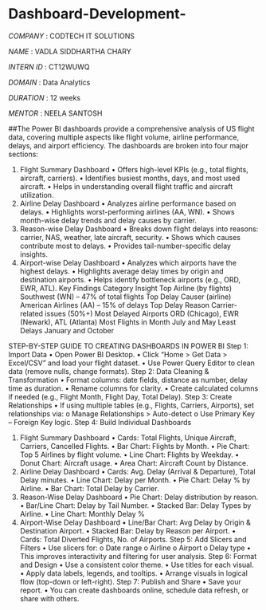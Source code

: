 # Dashboard-Development-

*COMPANY* : CODTECH IT SOLUTIONS

*NAME* : VADLA SIDDHARTHA CHARY

*INTERN ID* : CT12WUWQ

*DOMAIN* : Data Analytics

*DURATION* : 12 weeks

*MENTOR* : NEELA SANTOSH

##The Power BI dashboards provide a comprehensive analysis of US flight data, covering multiple aspects like flight volume, airline performance, delays, and airport efficiency. The dashboards are broken into four major sections:
1. Flight Summary Dashboard
•	Offers high-level KPIs (e.g., total flights, aircraft, carriers).
•	Identifies busiest months, days, and most used aircraft.
•	Helps in understanding overall flight traffic and aircraft utilization.
2. Airline Delay Dashboard
•	Analyzes airline performance based on delays.
•	Highlights worst-performing airlines (AA, WN).
•	Shows month-wise delay trends and delay causes by carrier.
3. Reason-wise Delay Dashboard
•	Breaks down flight delays into reasons: carrier, NAS, weather, late aircraft, security.
•	Shows which causes contribute most to delays.
•	Provides tail-number-specific delay insights.
4. Airport-wise Delay Dashboard
•	Analyzes which airports have the highest delays.
•	Highlights average delay times by origin and destination airports.
•	Helps identify bottleneck airports (e.g., ORD, EWR, ATL).
Key Findings
Category	Insight
Top Airline (by flights)	Southwest (WN) – 47% of total flights
Top Delay Causer (airline)	American Airlines (AA) – 15% of delays
Top Delay Reason	Carrier-related issues (50%+)
Most Delayed Airports	ORD (Chicago), EWR (Newark), ATL (Atlanta)
Most Flights in Month	July and May
Least Delays	January and October

STEP-BY-STEP GUIDE TO CREATING DASHBOARDS IN POWER BI
Step 1: Import Data
•	Open Power BI Desktop.
•	Click “Home > Get Data > Excel/CSV” and load your flight dataset.
•	Use Power Query Editor to clean data (remove nulls, change formats).
Step 2: Data Cleaning & Transformation
•	Format columns: date fields, distance as number, delay time as duration.
•	Rename columns for clarity.
•	Create calculated columns if needed (e.g., Flight Month, Flight Day, Total Delay).
Step 3: Create Relationships
•	If using multiple tables (e.g., Flights, Carriers, Airports), set relationships via:
o	Manage Relationships > Auto-detect
o	Use Primary Key – Foreign Key logic.
Step 4: Build Individual Dashboards
1. Flight Summary Dashboard
•	Cards: Total Flights, Unique Aircraft, Carriers, Cancelled Flights.
•	Bar Chart: Flights by Month.
•	Pie Chart: Top 5 Airlines by flight volume.
•	Line Chart: Flights by Weekday.
•	Donut Chart: Aircraft usage.
•	Area Chart: Aircraft Count by Distance.
2. Airline Delay Dashboard
•	Cards: Avg. Delay (Arrival & Departure), Total Delay minutes.
•	Line Chart: Delay per Month.
•	Pie Chart: Delay % by Airline.
•	Bar Chart: Total Delay by Carrier.
3. Reason-Wise Delay Dashboard
•	Pie Chart: Delay distribution by reason.
•	Bar/Line Chart: Delay by Tail Number.
•	Stacked Bar: Delay Types by Airline.
•	Line Chart: Monthly Delay %
4. Airport-Wise Delay Dashboard
•	Line/Bar Chart: Avg Delay by Origin & Destination Airport.
•	Stacked Bar: Delay by Reason per Airport.
•	Cards: Total Diverted Flights, No. of Airports.
Step 5: Add Slicers and Filters
•	Use slicers for:
o	Date range
o	Airline
o	Airport
o	Delay type
•	This improves interactivity and filtering for user analysis.
Step 6: Format and Design
•	Use a consistent color theme.
•	Use titles for each visual.
•	Apply data labels, legends, and tooltips.
•	Arrange visuals in logical flow (top-down or left-right).
Step 7: Publish and Share
•	Save your report.
•	You can create dashboards online, schedule data refresh, or share with others.
